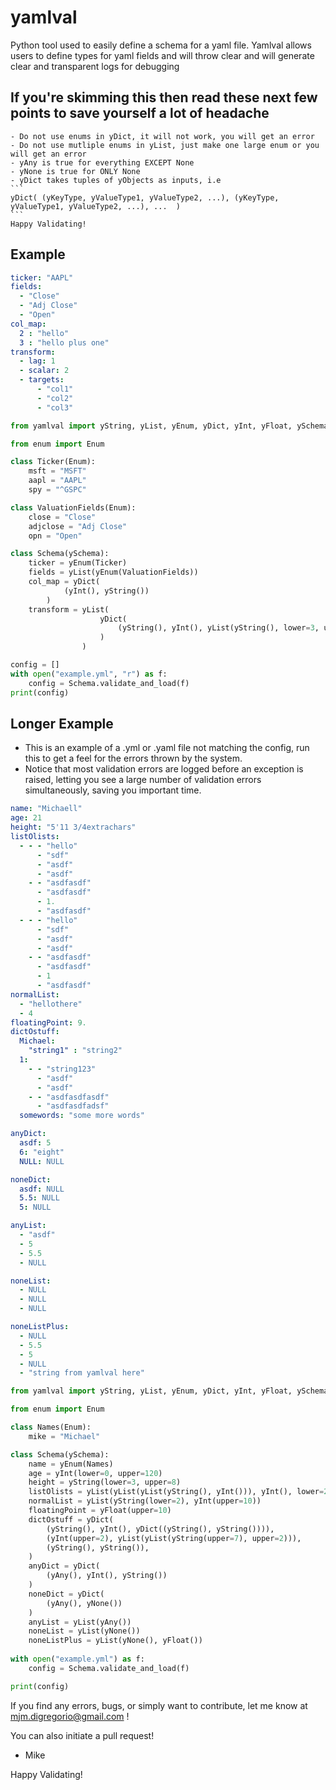 # yamlval
Python tool used to easily define a schema for a yaml file. Yamlval allows users to define types for yaml fields and will throw clear and will generate clear and transparent logs for debugging

## If you're skimming this then read these next few points to save yourself a lot of headache
    - Do not use enums in yDict, it will not work, you will get an error
    - Do not use mutliple enums in yList, just make one large enum or you will get an error
    - yAny is true for everything EXCEPT None
    - yNone is true for ONLY None
    - yDict takes tuples of yObjects as inputs, i.e 
    ```
    yDict( (yKeyType, yValueType1, yValueType2, ...), (yKeyType, yValueType1, yValueType2, ...), ...  )
    ```
    Happy Validating!

## Example
```yaml
ticker: "AAPL"
fields: 
  - "Close"
  - "Adj Close"
  - "Open"
col_map: 
  2 : "hello"
  3 : "hello plus one"
transform: 
  - lag: 1
  - scalar: 2
  - targets: 
      - "col1"
      - "col2"
      - "col3"
```

```python
from yamlval import yString, yList, yEnum, yDict, yInt, yFloat, ySchema

from enum import Enum

class Ticker(Enum):
    msft = "MSFT"
    aapl = "AAPL"
    spy = "^GSPC"

class ValuationFields(Enum):
    close = "Close"
    adjclose = "Adj Close"
    opn = "Open"

class Schema(ySchema):
    ticker = yEnum(Ticker)
    fields = yList(yEnum(ValuationFields))
    col_map = yDict(
            (yInt(), yString())
        )
    transform = yList(
                    yDict(
                        (yString(), yInt(), yList(yString(), lower=3, upper=3))
                    )
                )

config = []
with open("example.yml", "r") as f:
    config = Schema.validate_and_load(f)
print(config) 
```

## Longer Example
- This is an example of a .yml or .yaml file not matching the config, run this to 
get a feel for the errors thrown by the system. 
- Notice that most validation errors are logged before an exception is raised, letting you see a large number of validation errors simultaneously, saving you important time. 

```yaml
name: "Michaell"
age: 21
height: "5'11 3/4extrachars"
listOlists: 
  - - - "hello"
      - "sdf"
      - "asdf"
      - "asdf"
    - - "asdfasdf"
      - "asdfasdf"
      - 1.
      - "asdfasdf"
  - - - "hello"
      - "sdf"
      - "asdf"
      - "asdf"
    - - "asdfasdf"
      - "asdfasdf"
      - 1
      - "asdfasdf"
normalList:
  - "hellothere"
  - 4
floatingPoint: 9.
dictOstuff:
  Michael: 
    "string1" : "string2"
  1: 
    - - "string123"
      - "asdf"
      - "asdf"
    - - "asdfasdfasdf"
      - "asdfasdfadsf"
  somewords: "some more words"

anyDict: 
  asdf: 5
  6: "eight"
  NULL: NULL

noneDict:
  asdf: NULL
  5.5: NULL
  5: NULL

anyList: 
  - "asdf"
  - 5
  - 5.5
  - NULL

noneList:
  - NULL
  - NULL
  - NULL

noneListPlus:
  - NULL
  - 5.5
  - 5
  - NULL
  - "string from yamlval here"
```

```python
from yamlval import yString, yList, yEnum, yDict, yInt, yFloat, ySchema, yAny, yNone

from enum import Enum

class Names(Enum):
    mike = "Michael"

class Schema(ySchema):
    name = yEnum(Names)
    age = yInt(lower=0, upper=120)
    height = yString(lower=3, upper=8)
    listOlists = yList(yList(yList(yString(), yInt())), yInt(), lower=2)
    normalList = yList(yString(lower=2), yInt(upper=10))
    floatingPoint = yFloat(upper=10)
    dictOstuff = yDict(
        (yString(), yInt(), yDict((yString(), yString()))),
        (yInt(upper=2), yList(yList(yString(upper=7), upper=2))),
        (yString(), yString()),
    )
    anyDict = yDict(
        (yAny(), yInt(), yString())
    )
    noneDict = yDict(
        (yAny(), yNone())
    )
    anyList = yList(yAny())
    noneList = yList(yNone())
    noneListPlus = yList(yNone(), yFloat())
    
with open("example.yml") as f:
    config = Schema.validate_and_load(f)

print(config)
```

If you find any errors, bugs, or simply want to contribute, let me know at mjm.digregorio@gmail.com !

You can also initiate a pull request!

- Mike

Happy Validating!